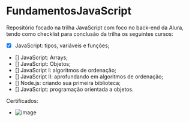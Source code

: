 # FundamentosJavaScript
Repositório focado na trilha JavaScript com foco no back-end da Alura, tendo como checklist para conclusão da trilha os seguintes cursos:

- [x] JavaScript: tipos, variáveis e funções;
- [] JavaScript: Arrays;
- [] JavaScript: Objetos;
- [] JavaScript I: algoritmos de ordenação;
- [] JavaScript II: aprofundando em algoritmos de ordenação;
- [] Node.js: criando sua primeira biblioteca;
- [] JavaScript: programação orientada a objetos.

Certificados:

- ![image](https://github.com/iamsamarav/FundamentosJavaScript/assets/77129732/38de8dde-ff31-4fea-b212-12dc31e38017)
